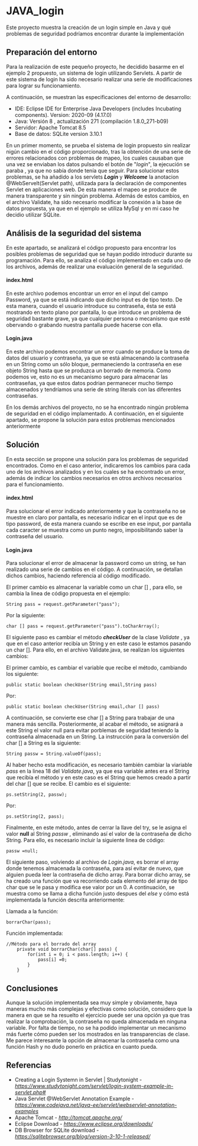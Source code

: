 # JAVA_login
Este proyecto muestra la creación de un login simple en Java y qué problemas de seguridad podríamos encontrar durante la implementación


## Preparación del entorno

Para la realización de este pequeño proyecto, he decidido basarme en el ejemplo 2 propuesto, un sistema de login utilizando Servlets. A partir de este sistema de login ha sido necesario realizar una serie de modificaciones para lograr su funcionamiento.

A continuación, se muestran las especificaciones del entorno de desarrollo:
- IDE: Eclipse IDE for Enterprise Java Developers (includes Incubating components). Version: 2020-09 (4.17.0)
- Java: Versión 8 , actualización 271 (compilación 1.8.0_271-b09)
- Servidor: Apache Tomcat 8.5
- Base de datos: SQLite version 3.10.1

En un primer momento, se prueba el sistema de login propuesto sin realizar nigún cambio en el código proporcionado, tras la obtención de una serie de errores relacionados con problemas de mapeo, los cuales causaban que una vez se enviaban los datos pulsando el botón de "_login_", la ejecución se paraba , ya que no sabía donde tenía que seguir. Para solucionar estos problemas, se ha añadido a los servlets **_Login_** y **_Welcome_** la anotacion @WebServelt(Servlet path), utilizada para la declaración de componentes Servlet en aplicaciones web. De esta manera el mapeo se produce de manera transparente y sin ningún problema. Además de estos cambios, en el archivo Validate, ha sido necesario modificar la conexión a la base de datos propuesta, ya que en el ejemplo se utiliza MySql y en mi caso he decidio utilizar SQLite.


## Análisis de la seguridad del sistema

En este apartado, se analizará el código propuesto para encontrar los posibles problemas de seguridad que se hayan podido introducir durante su programación. Para ello, se analiza el código implementado en cada uno de los archivos, además de realizar una evaluación general de la seguridad.

#### index.html
En este archivo podemos encontrar un error en el input del campo Password, ya que se está indicando que dicho input es de tipo texto. De esta manera, cuando el usuario introduce su contraseña, ésta se está mostrando en texto plano por pantalla, lo que introduce un problema de seguridad bastante grave, ya que cualquier persona o mecanismo que esté obervando o grabando nuestra pantalla puede hacerse con ella.

#### Login.java
En este archivo podemos encontrar un error cuando se produce la toma de datos del usuario y contraseña, ya que se está almacenando la contraseña en un String como un sólo bloque, permaneciendo la contraseña en ese objeto String hasta que se produzca un borrado de memoria. Como podemos ve, esto no es un mecanismo seguro para almacenar las contraseñas, ya que estos datos podrian permanecer mucho tiempo almacenados y tendríamos una serie de string literals con las diferentes contraseñas.

En los demás archivos del proyecto, no se ha encontrado ningún problema de seguridad en el código implamentado. A continuación, en el siguiente apartado, se propone la solución para estos problemas mencionados anteriormente

## Solución

En esta sección se propone una solución para los problemas de seguridad encontrados. Como en el caso anterior, indicaremos los cambios para cada uno de los archivos analizados y en los cuales se ha encontrado un error, además de indicar los cambios necesarios en otros archivos necesarios para el funcionamiento.

#### index.html
Para solucionar el error indicado anteriormente y que la contraseña no se muestre en claro por pantalla, es necesario indicar en el input que es de tipo password, de esta manera cuando se escribe en ese input, por pantalla cada caracter se muestra como un punto negro, imposibilitando saber la contraseña del usuario.

#### Login.java
Para solucionar el error de almacenar la password como un string, se han realizado una serie de cambios en el código. A continuación, se detallan dichos cambios, haciendo referencia al código modificado.

El primer cambio es almacenar la variable como un char [] , para ello, se cambia la linea de código propuesta en el ejemplo:
```
String pass = request.getParameter("pass");
```
Por la siguiente:
```
char [] pass = request.getParameter("pass").toCharArray();
```

El siguiente paso es cambiar el método _**checkUser**_ de la clase _Validate_ , ya que en el caso anterior recibía un String y en este caso le estamos pasando un char []. Para ello, en el archivo Validate.java, se realizan los siguientes cambios:

El primer cambio, es cambiar el variable que recibe el método, cambiando los siguiente:

```
public static boolean checkUser(String email,String pass)
```

Por:
```
public static boolean checkUser(String email,char [] pass)
```

A continuación, se convierte ese char [] a String para trabajar de una manera más sencilla. Posteriormente, al acabar el método, se asignará a este String el valor null para evitar porblemas de seguridad teniendo la contraseña almacenada en un String. La instrucción para la conversión del char [] a String es la siguiente:

```
String passw = String.valueOf(pass);
```
Al haber hecho esta modificación, es necesario también cambiar la viariable _pass_ en la linea 18 del _Validate.java_, ya que esa variable antes era el String que recibía el método y en este caso es el String que hemos creado a partir del char [] que se recibe. El cambio es el siguiente:

```
ps.setString(2, passw);
```
Por:
```
ps.setString(2, pass);
```

Finalmente, en este método, antes de cerrar la llave del try, se le asigna el valor **null** al String _passw_ , eliminando así el valor de la contraseña de dicho String. Para ello, es necesario incluir la siguiente linea de código:

```
passw =null;
```
El siguiente paso, volviendo al archivo de _Login.java_, es borrar el array donde tenemos almacenada la contraseña, para así evitar de nuevo, que alguien pueda leer la contraseña de dicho array. Para borrar dicho array, se ha creado una función que va recorriendo cada elemento del array de tipo char que se le pasa y modifica ese valor por un 0. A continuación, se muestra como se llama a dicha función justo despues del _else_ y cómo está implementada la función descrita anteriormente:

Llamada a la función:
```
borrarChar(pass);
```

Función implementada:
```
//Método para el borrado del array
	private void borrarChar(char[] pass) {
		for(int i = 0; i < pass.length; i++) {
			pass[i] =0;
		}
	}
```


## Conclusiones
Aunque la solución implementada sea muy simple y obviamente, haya maneras mucho más complejas y efectivas como solución, considero que la manera en que se ha resuelto el ejercicio puede ser una opción ya que tras realizar la comprobación, la contraseña no queda almacenada en ninguna variable. Por falta de tiempo, no se ha podido implementar un mecanismo más fuerte cómo pueden ser los mostrados en las transparencias de clase. Me parece interesante la opción de almacenar la contraseña como una función Hash y no dudo ponerlo en práctica en cuanto pueda.


## Referencias

- Creating a Login Systemn in Servlet | Studytonight - _https://www.studytonight.com/servlet/login-system-example-in-servlet.php#_
- Java Servlet @WebServlet Annotation Example - _https://www.codejava.net/java-ee/servlet/webservlet-annotation-examples_
- Apache Tomcat - _http://tomcat.apache.org/_
- Eclipse Download - _https://www.eclipse.org/downloads/_
- DB Browser for SQLite download - _https://sqlitebrowser.org/blog/version-3-10-1-released/_
